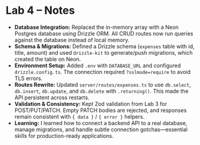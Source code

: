 # Lab 4 – Notes

- **Database Integration:** Replaced the in-memory array with a Neon Postgres database using Drizzle ORM. All CRUD routes now run queries against the database instead of local memory.  
- **Schema & Migrations:** Defined a Drizzle schema (`expenses` table with id, title, amount) and used `drizzle-kit` to generate/push migrations, which created the table on Neon.  
- **Environment Setup:** Added `.env` with `DATABASE_URL` and configured `drizzle.config.ts`. The connection required `?sslmode=require` to avoid TLS errors.  
- **Routes Rewrite:** Updated `server/routes/expenses.ts` to use `db.select`, `db.insert`, `db.update`, and `db.delete` with `.returning()`. This made the API persistent across restarts.  
- **Validation & Consistency:** Kept Zod validation from Lab 3 for POST/PUT/PATCH. Empty PATCH bodies are rejected, and responses remain consistent with `{ data }` / `{ error }` helpers.  
- **Learning:** I learned how to connect a backend API to a real database, manage migrations, and handle subtle connection gotchas—essential skills for production-ready applications.  
